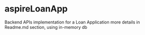 # aspireLoanApp
Backend APIs implementation for a Loan Application more details in Readme.md section, using in-memory db
